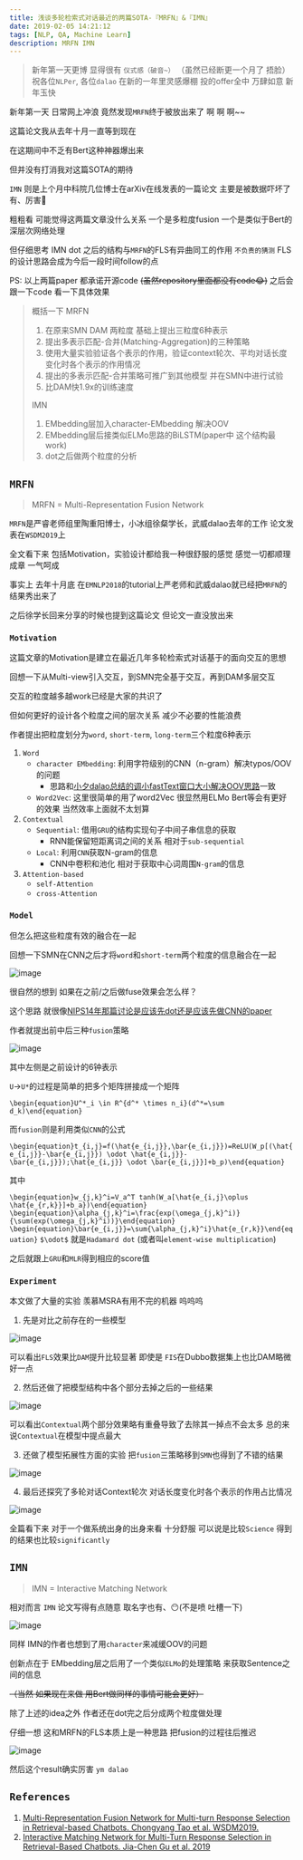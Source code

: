 ```yaml
---
title: 浅谈多轮检索式对话最近的两篇SOTA-『MRFN』&『IMN』
date: 2019-02-05 14:21:12
tags: [NLP, QA, Machine Learn]
description: MRFN IMN
---
```

> 新年第一天更博 显得很有 `仪式感（破音~）` （虽然已经断更一个月了 捂脸）
> 祝各位`NLPer`, 各位`dalao` 在新的一年里灵感爆棚 投的offer全中 万肆如意 新年玉快

新年第一天 日常网上冲浪 竟然发现`MRFN`终于被放出来了 啊 啊 啊~~

这篇论文我从去年十月一直等到现在

在这期间中不乏有Bert这种神器爆出来

但并没有打消我对这篇SOTA的期待

`IMN` 则是上个月中科院几位博士在arXiv在线发表的一篇论文 主要是被数据吓坏了 有、厉害🙇

粗粗看 可能觉得这两篇文章没什么关系 一个是多粒度fusion 一个是类似于Bert的深层次网络处理

但仔细思考 IMN dot 之后的结构与`MRFN`的FLS有异曲同工的作用 `不负责的猜测` FLS的设计思路会成为今后一段时间follow的点

PS: 以上两篇paper 都承诺开源code ~~(虽然repository里面都没有code😂)~~ 之后会跟一下code 看一下具体效果

> 概括一下 MRFN
> 1. 在原来SMN DAM 两粒度 基础上提出三粒度6种表示
> 2. 提出多表示匹配-合并(Matching-Aggregation)的三种策略
> 3. 使用大量实验验证各个表示的作用，验证context轮次、平均对话长度变化时各个表示的作用情况
> 4. 提出的多表示匹配-合并策略可推广到其他模型 并在SMN中进行试验
> 5. 比DAM快1.9x的训练速度
>
> IMN
> 1. EMbedding层加入character-EMbedding 解决OOV
> 2. EMbedding层后接类似ELMo思路的BiLSTM(paper中 这个结构最work)
> 3. dot之后做两个粒度的分析

## `MRFN`

> MRFN = Multi-Representation Fusion Network

`MRFN`是严睿老师组里陶重阳博士，小冰组徐粲学长，武威dalao去年的工作 论文发表在`WSDM2019`上

全文看下来 包括Motivation，实验设计都给我一种很舒服的感觉 感觉一切都顺理成章 一气呵成

事实上 去年十月底 在`EMNLP2018`的tutorial上严老师和武威dalao就已经把`MRFN`的结果秀出来了

之后徐学长回来分享的时候也提到这篇论文 但论文一直没放出来

### `Motivation`

这篇文章的Motivation是建立在最近几年多轮检索式对话基于的面向交互的思想

回想一下从Multi-view引入交互，到SMN完全基于交互，再到DAM多层交互

交互的粒度越多越work已经是大家的共识了

但如何更好的设计各个粒度之间的层次关系 减少不必要的性能浪费

作者提出把粒度划分为`word`, `short-term`, `long-term`三个粒度6种表示
1. `Word`
    + `character EMbedding`: 利用字符级别的CNN（n-gram）解决typos/OOV的问题
        - 思路和[小夕dalao总结的调小fastText窗口大小解决OOV思路](https://www.zhihu.com/question/265357659/answer/578944550)一致
    + `Word2Vec`: 这里很简单的用了word2Vec 很显然用ELMo Bert等会有更好的效果 当然效率上面就不太划算
2. `Contextual`
    + `Sequential`: 借用`GRU`的结构实现句子中间子串信息的获取
        - RNN能保留短距离词之间的关系 相对于`sub-sequential`
    + `Local`: 利用`CNN`获取N-gram的信息
        - CNN中卷积和池化 相对于获取中心词周围`N-gram`的信息
3. `Attention-based`
    + `self-Attention`
    + `cross-Attention`

### `Model`
但怎么把这些粒度有效的融合在一起

回想一下SMN在CNN之后才将`word`和`short-term`两个粒度的信息融合在一起

![image](https://cdn.nlark.com/yuque/0/2019/png/104214/1549370813808-3b407478-88cc-484e-a105-31e9bec4c618.png)

很自然的想到 如果在之前/之后做fuse效果会怎么样？

这个思路 就很像[NIPS14年那篇讨论是应该先dot还是应该先做CNN的paper](http://www.hangli-hl.com/uploads/3/1/6/8/3168008/hu-etal-nips2014.pdf)

作者就提出前中后三种`fusion`策略

![image](https://cdn.nlark.com/yuque/0/2019/png/104214/1549370840387-18e191f1-c844-466f-936c-ae66e231d488.png)

其中左侧是之前设计的6钟表示

`U`->`U*`的过程是简单的把多个矩阵拼接成一个矩阵

`\begin{equation}U^*_i \in R^{d^* \times n_i}(d^*=\sum d_k)\end{equation}`

而`fusion`则是利用类似`CNN`的公式

`\begin{equation}t_{i,j}=f(\hat{e_{i,j}},\bar{e_{i,j}})=ReLU(W_p[(\hat{e_{i,j}}-\bar{e_{i,j}}) \odot \hat{e_{i,j}}-\bar{e_{i,j}});\hat{e_{i,j}} \odot \bar{e_{i,j}}]+b_p)\end{equation}`

其中

`\begin{equation}w_{j,k}^i=V_a^T tanh(W_a[\hat{e_{i,j}\oplus \hat{e_{r,k}}]+b_a})\end{equation}`
`\begin{equation}\alpha_{j,k}^i=\frac{exp(\omega_{j,k}^i)}{\sum(exp(\omega_{j,k}^i))}\end{equation}`
`\begin{equation}\bar{e_{i,j}}=\sum{\alpha_{j,k}^i}\hat{e_{r,k}}\end{equation}`
`$\odot$` 就是`Hadamard dot` (或者叫`element-wise multiplication`)

之后就跟上`GRU`和`MLR`得到相应的score值

### `Experiment`

本文做了大量的实验 羡慕MSRA有用不完的机器 呜呜呜

1. 先是对比之前存在的一些模型

![image](https://cdn.nlark.com/yuque/0/2019/png/104214/1549375167463-6165224b-a84d-473e-8fe9-fa55147fac9a.png)

可以看出`FLS`效果比`DAM`提升比较显著 即使是 `FIS`在Dubbo数据集上也比DAM略微好一点

2. 然后还做了把模型结构中各个部分去掉之后的一些结果

![image](https://cdn.nlark.com/yuque/0/2019/png/104214/1549373911507-ed243c9b-3ec3-4774-8233-aa07ae943a50.png)

可以看出`Contextual`两个部分效果略有重叠导致了去除其一掉点不会太多 总的来说`Contextual`在模型中提点最大

3. 还做了模型拓展性方面的实验 把`fusion`三策略移到`SMN`也得到了不错的结果

![image](https://cdn.nlark.com/yuque/0/2019/png/104214/1549375170102-58cb3433-3ac6-41a9-96ab-2138301bee44.png)

4. 最后还探究了多轮对话Context轮次 对话长度变化时各个表示的作用占比情况

![image](https://cdn.nlark.com/yuque/0/2019/png/104214/1549375166993-e660570b-56e8-4f44-83cc-114e1dac986b.png)

全篇看下来 对于一个做系统出身的出身来看 十分舒服 可以说是比较`Science` 得到的结果也比较`significantly`

## `IMN`

> IMN = Interactive Matching Network

相对而言 `IMN` 论文写得有点随意 取名字也有、😶(不是喷 吐槽一下)

![image](https://cdn.nlark.com/yuque/0/2019/png/104214/1549375125045-08bf3e93-7918-45bd-bc71-625352895e1b.png)

同样 IMN的作者也想到了用`character`来减缓OOV的问题

创新点在于 EMbedding层之后用了一个类似`ELMo`的处理策略 来获取Sentence之间的信息

~~（当然 如果现在来做 用Bert做同样的事情可能会更好）~~

除了上述的idea之外 作者还在dot完之后分成两个粒度做处理

仔细一想 这和MRFN的FLS本质上是一种思路 把fusion的过程往后推迟

![image](https://cdn.nlark.com/yuque/0/2019/png/104214/1549375169785-e0698714-ccfd-4a8f-a94f-29fb5f117e90.png)

然后这个result确实厉害 `ym dalao`

## `References`
1. [Multi-Representation Fusion Network for Multi-turn Response Selection in Retrieval-based Chatbots. Chongyang Tao et al. WSDM2019.](https://dl.acm.org/ft_gateway.cfm?id=3290985&ftid=2038017&dwn=1&CFID=48199586&CFTOKEN=fd4f6dfb8820cbf2-214D0EB6-AEAD-530A-88B454E3E573F7AF)
2. [Interactive Matching Network for Multi-Turn Response Selection in Retrieval-Based Chatbots. Jia-Chen Gu et al. 2019](https://arxiv.org/pdf/1901.01824)